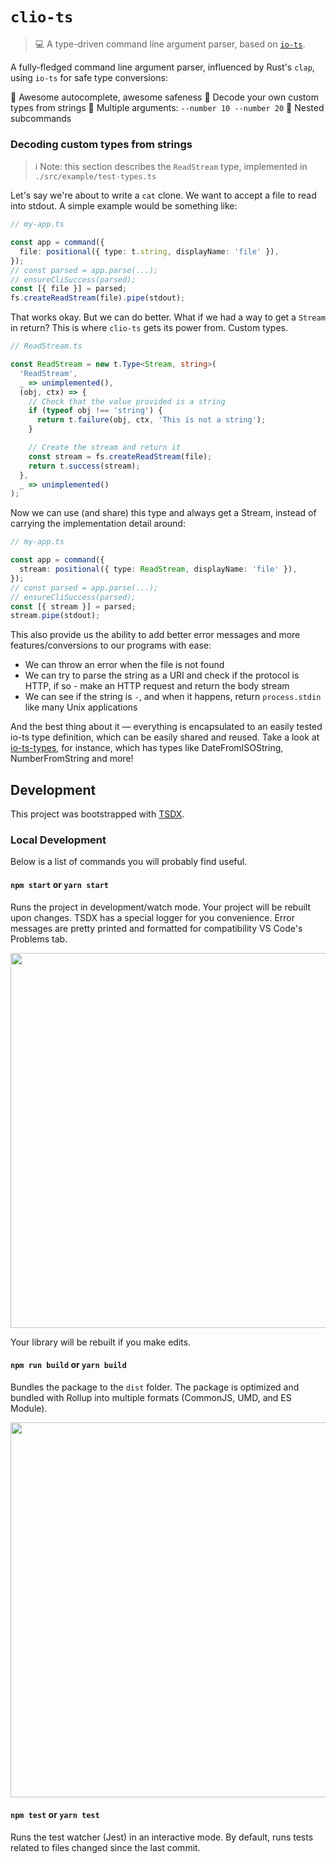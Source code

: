 # `clio-ts`

> 💻 A type-driven command line argument parser, based on [`io-ts`](https://github.com/gcanti/io-ts).

A fully-fledged command line argument parser, influenced by Rust's `clap`, using `io-ts` for safe type conversions:

👏 Awesome autocomplete, awesome safeness
👏 Decode your own custom types from strings
👏 Multiple arguments: `--number 10 --number 20`
👏 Nested subcommands

### Decoding custom types from strings

> ℹ Note: this section describes the `ReadStream` type, implemented in `./src/example/test-types.ts`

Let's say we're about to write a `cat` clone. We want to accept a file to read into stdout. A simple example would be something like:

```ts
// my-app.ts

const app = command({
  file: positional({ type: t.string, displayName: 'file' }),
});
// const parsed = app.parse(...);
// ensureCliSuccess(parsed);
const [{ file }] = parsed;
fs.createReadStream(file).pipe(stdout);
```

That works okay. But we can do better. What if we had a way to get a `Stream` in return? This is where `clio-ts` gets its power from. Custom types.

```ts
// ReadStream.ts

const ReadStream = new t.Type<Stream, string>(
  'ReadStream',
  _ => unimplemented(),
  (obj, ctx) => {
    // Check that the value provided is a string
    if (typeof obj !== 'string') {
      return t.failure(obj, ctx, 'This is not a string');
    }

    // Create the stream and return it
    const stream = fs.createReadStream(file);
    return t.success(stream);
  },
  _ => unimplemented()
);
```

Now we can use (and share) this type and always get a Stream, instead of carrying the implementation detail around:

```ts
// my-app.ts

const app = command({
  stream: positional({ type: ReadStream, displayName: 'file' }),
});
// const parsed = app.parse(...);
// ensureCliSuccess(parsed);
const [{ stream }] = parsed;
stream.pipe(stdout);
```

This also provide us the ability to add better error messages and more features/conversions to our programs with ease:

- We can throw an error when the file is not found
- We can try to parse the string as a URI and check if the protocol is HTTP, if so - make an HTTP request and return the body stream
- We can see if the string is `-`, and when it happens, return `process.stdin` like many Unix applications

And the best thing about it — everything is encapsulated to an easily tested io-ts type definition, which can be easily shared and reused. Take a look at [io-ts-types](https://github.com/gcanti/io-ts-types), for instance, which has types like DateFromISOString, NumberFromString and more!

## Development

This project was bootstrapped with [TSDX](https://github.com/jaredpalmer/tsdx).

### Local Development

Below is a list of commands you will probably find useful.

#### `npm start` or `yarn start`

Runs the project in development/watch mode. Your project will be rebuilt upon changes. TSDX has a special logger for you convenience. Error messages are pretty printed and formatted for compatibility VS Code's Problems tab.

<img src="https://user-images.githubusercontent.com/4060187/52168303-574d3a00-26f6-11e9-9f3b-71dbec9ebfcb.gif" width="600" />

Your library will be rebuilt if you make edits.

#### `npm run build` or `yarn build`

Bundles the package to the `dist` folder.
The package is optimized and bundled with Rollup into multiple formats (CommonJS, UMD, and ES Module).

<img src="https://user-images.githubusercontent.com/4060187/52168322-a98e5b00-26f6-11e9-8cf6-222d716b75ef.gif" width="600" />

#### `npm test` or `yarn test`

Runs the test watcher (Jest) in an interactive mode.
By default, runs tests related to files changed since the last commit.
